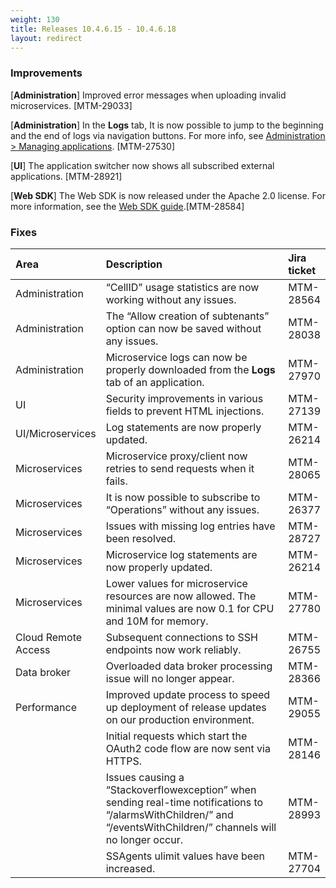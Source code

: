 ```yaml
---
weight: 130
title: Releases 10.4.6.15 - 10.4.6.18
layout: redirect
---
```


### Improvements

[**Administration**] Improved error messages when uploading invalid microservices. [MTM-29033]

[**Administration**] In the **Logs** tab, It is now possible to jump to the beginning and the end of logs via navigation buttons. For more info, see [Administration > Managing applications](/users-guide/administration/#managing-applications). [MTM-27530]

[**UI**] The application switcher now shows all subscribed external applications. [MTM-28921]

[**Web SDK**] The Web SDK is now released under the Apache 2.0 license. For more information, see the [Web SDK guide](/web/introduction).[MTM-28584]


### Fixes

<table>
<colgroup>
   <col style="width: 15%;">
   <col style="width: 70%;">
   <col style="width: 15 %;">
</colgroup><thead>
<tr>
<th style="text-align:left">Area</th>
<th style="text-align:left">Description</th>
<th style="text-align:left">Jira ticket</th>
</tr>
</thead>
<tbody>
<tr>
<td style="text-align:left">Administration</td>
<td style="text-align:left">“CellID” usage statistics are now working without any issues.</td>
<td style="text-align:left">MTM-28564</td>
</tr>
<tr>
<td style="text-align:left">Administration</td>
<td style="text-align:left">The “Allow creation of subtenants” option can now be saved without any issues.</td>
<td style="text-align:left"> MTM-28038</td>
</tr>
<tr>
<td style="text-align:left">Administration</td>
<td style="text-align:left">Microservice logs can now be properly downloaded from the <b>Logs</b> tab of an application.</td>
<td style="text-align:left">MTM-27970</td>
</tr>
<tr>
<td style="text-align:left">UI</td>
<td style="text-align:left">Security improvements in various  fields to prevent HTML injections.
</td>
<td>  MTM-27139</td>
</tr>
<tr>
<td style="text-align:left">UI/Microservices</td>
<td style="text-align:left">Log statements are now properly updated.</td>
<td style="text-align:left">MTM-26214</td>
</tr>
<tr>
<td style="text-align:left">Microservices</td>
<td style="text-align:left">Microservice proxy/client now retries to send requests when it fails.</td>
<td style="text-align:left">MTM-28065</td>
</tr>
<tr>
<td style="text-align:left">Microservices</td>
<td style="text-align:left">It is now possible to subscribe to “Operations” without any issues.</td>
<td style="text-align:left">MTM-26377</td>
</tr>
<tr>
<td style="text-align:left">Microservices</td>
<td style="text-align:left">Issues with missing log entries have been resolved.</td>
<td style="text-align:left">MTM-28727</td>
</tr>
<tr>
<td style="text-align:left">Microservices</td>
<td style="text-align:left">Microservice log statements are now properly updated.</td>
<td style="text-align:left">MTM-26214</td>
</tr>
<tr>
<td style="text-align:left">Microservices</td>
<td style="text-align:left">Lower values for microservice resources are now allowed. The minimal values are now 0.1 for CPU and 10M for memory.</td>
<td style="text-align:left"> MTM-27780</td>
</tr>
<tr>
<td style="text-align:left">Cloud Remote Access</td>
<td style="text-align:left">Subsequent connections to SSH endpoints now work reliably.</td>
<td style="text-align:left">MTM-26755</td>
</tr>
<tr>
<td style="text-align:left">Data broker</td>
<td style="text-align:left">Overloaded data broker processing issue will no longer appear.</td>
<td style="text-align:left">MTM-28366</td>
</tr>
<tr>
<td style="text-align:left">Performance</td>
<td style="text-align:left">Improved update process to speed up deployment of release updates on our production environment. </td>
<td style="text-align:left"> MTM-29055</td>
</tr>
<tr>
<td style="text-align:left"></td>
<td style="text-align:left">Initial requests which start the OAuth2 code flow are now sent via HTTPS.</td>
<td style="text-align:left">MTM-28146</td>
</tr>
<tr>
<td style="text-align:left"></td>
<td style="text-align:left">Issues causing a “Stackoverflowexception” when sending real-time notifications to “/alarmsWithChildren/” and “/eventsWithChildren/” channels will no longer occur.</td>
<td style="text-align:left"> MTM-28993</td>
</tr>
<tr>
<td style="text-align:left"></td>
<td style="text-align:left">SSAgents ulimit values have been increased. </td>
<td style="text-align:left"> MTM-27704</td>
</tr>
</tbody>
</table>